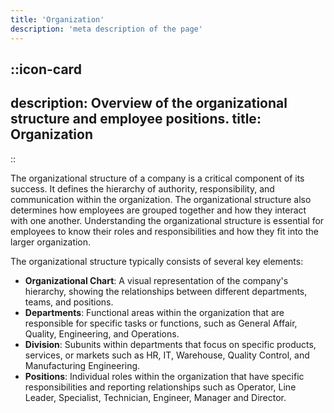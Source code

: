 ```yaml
---
title: 'Organization'
description: 'meta description of the page'
---
```


::icon-card
---
description: Overview of the organizational structure and employee positions.
title: Organization
---
::

The organizational structure of a company is a critical component of its success. It defines the hierarchy of authority, responsibility, and communication within the organization. The organizational structure also determines how employees are grouped together and how they interact with one another. Understanding the organizational structure is essential for employees to know their roles and responsibilities and how they fit into the larger organization.

The organizational structure typically consists of several key elements:

- **Organizational Chart**: A visual representation of the company's hierarchy, showing the relationships between different departments, teams, and positions.
- **Departments**: Functional areas within the organization that are responsible for specific tasks or functions, such as General Affair, Quality, Engineering, and Operations.
- **Division**: Subunits within departments that focus on specific products, services, or markets such as HR, IT, Warehouse, Quality Control, and Manufacturing Engineering.
- **Positions**: Individual roles within the organization that have specific responsibilities and reporting relationships such as Operator, Line Leader, Specialist, Technician, Engineer, Manager and Director.